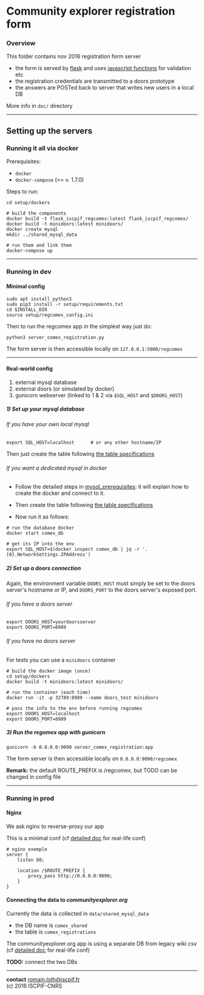 Community explorer registration form
=====================================


### Overview
This folder contains nov 2016 registration form server

  - the form is served by [flask](http://flask.pocoo.org/) and uses [javascript functions](https://github.com/moma/regcomex/blob/master/static/js/comex_reg_form_controllers.js) for validation etc  
  - the registration credentials are transmitted to a doors prototype  
  - the answers are POSTed back to server that writes new users in a local DB  

More info in `doc/` directory

-------

## Setting up the servers

### Running it all via docker
Prerequisites:
  - `docker`
  - `docker-compose` (>= v. 1.7.0)  

Steps to run:
```
cd setup/dockers

# build the components
docker build -t flask_iscpif_regcomex:latest flask_iscpif_regcomex/
docker build -t minidoors:latest minidoors/
docker create mysql
mkdir ../shared_mysql_data

# run them and link them
docker-compose up
```

-------

### Running in dev

#### Minimal config
```
sudo apt install python3
sudo pip3 install -r setup/requirements.txt
cd $INSTALL_DIR
source setup/regcomex_config.ini
```

Then to run the regcomex app in the simplest way just do:
```
python3 server_comex_registration.py
```
The form server is then accessible locally on `127.0.0.1:5000/regcomex`  

-------

#### Real-world config
  1. external mysql database  
  2. external doors (or simulated by docker)  
  3. gunicorn webserver (linked to 1 & 2 via `$SQL_HOST` and `$DOORS_HOST`)  

##### 1) Set up your mysql database

###### If you have your own local mysql
```
export SQL_HOST=localhost      # or any other hostname/IP
```
Then just create the table following [the table specifications](https://github.com/moma/regcomex/blob/master/doc/table_specifications.md)

###### If you want a dedicated mysql in docker

  - Follow the detailed steps in [mysql_prerequisites](https://github.com/moma/regcomex/blob/master/setup/dockers/mysql_prerequisites.md): it will explain how to create the docker and connect to it.

  - Then create the table following [the table specifications](https://github.com/moma/regcomex/blob/master/doc/table_specifications.md)
  - Now run it as follows:

```
# run the database docker
docker start comex_db

# get its IP into the env
export SQL_HOST=$(docker inspect comex_db | jq -r '.[0].NetworkSettings.IPAddress')
```

##### 2) Set up a doors connection
Again, the environment variable `DOORS_HOST` must simply be set to the doors server's hostname or IP, and `DOORS_PORT` to the doors server's exposed port.

###### If you have a doors server
```
export DOORS_HOST=yourdoorsserver
export DOORS_PORT=8989
```

###### If you have no doors server

For tests you can use a `minidoors` container
```
# build the docker image (once)
cd setup/dockers
docker build -t minidoors:latest minidoors/

# run the container (each time)
docker run -it -p 32789:8989 --name doors_test minidoors

# pass the info to the env before running regcomex
export DOORS_HOST=localhost
export DOORS_PORT=8989
```

##### 3) Run the regomex app with gunicorn
```
gunicorn -b 0.0.0.0:9090 server_comex_registration:app
```

The form server is then accessible locally on `0.0.0.0:9090/regcomex`  

**Remark:** the default ROUTE_PREFIX is /regcomex, but TODO can be changed in config file  

-------

### Running in prod

#### Nginx
We ask nginx to reverse-proxy our app

This is a minimal conf (cf [detailed doc](https://github.com/moma/regcomex/blob/master/doc/nginx_conf.md) for real-life conf)

```
# nginx exemple
server {
    listen 80;

    location /$ROUTE_PREFIX {
        proxy_pass http://0.0.0.0:9090;
    }
}
```

#### Connecting the data to *communityexplorer.org*
Currently the data is collected in `data/shared_mysql_data`
  - the DB name is `comex_shared`  
  - the table is `comex_registrations`  

The communityexplorer.org app is using a separate DB from legacy wiki csv
(cf [detailed doc](https://github.com/moma/regcomex/blob/master/doc/nginx_conf.md) for real-life conf)

**TODO:** connect the two DBs

-------

**contact** romain.loth@iscpif.fr  
(c) 2016 ISCPIF-CNRS  
